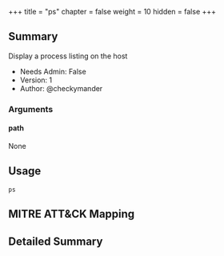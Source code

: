 +++
title = "ps"
chapter = false
weight = 10
hidden = false
+++

## Summary
Display a process listing on the host

- Needs Admin: False  
- Version: 1  
- Author: @checkymander  

### Arguments

#### path

None

## Usage

```
ps
```

## MITRE ATT&CK Mapping

## Detailed Summary
